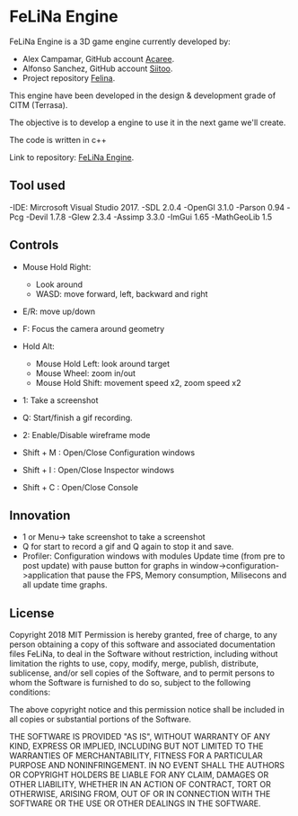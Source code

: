 # FeLiNa Engine

FeLiNa Engine is a 3D game engine currently developed by:

- Alex Campamar, GitHub account [Acaree](https://github.com/Acaree).
- Alfonso Sanchez, GitHub account [Siitoo](https://github.com/Siitoo).
- Project repository [Felina](https://github.com/Acaree/FeLiNa-Engine).


This engine have been developed in the design & development grade of CITM (Terrasa).

The objective is to develop a engine to use it in the next game we'll create. 

The code is written in c++ 

Link to repository: [FeLiNa Engine](https://github.com/Acaree/FeLiNa-Engine).

## Tool used

-IDE: Mircrosoft Visual Studio 2017.
-SDL 2.0.4 
-OpenGl 3.1.0
-Parson 0.94 
-Pcg
-Devil 1.7.8
-Glew 2.3.4
-Assimp 3.3.0
-ImGui 1.65
-MathGeoLib 1.5

## Controls

- Mouse Hold Right:
	- Look around
	- WASD: move forward, left, backward and right

- E/R: move up/down
- F: Focus the camera around geometry
- Hold Alt:
	- Mouse Hold Left: look around target
	- Mouse Wheel: zoom in/out
	- Mouse Hold Shift: movement speed x2, zoom speed x2

- 1: Take a screenshot
- Q: Start/finish a gif recording.
- 2: Enable/Disable wireframe mode
- Shift + M : Open/Close Configuration windows
- Shift + I : Open/Close Inspector windows
- Shift + C : Open/Close Console

## Innovation

- 1 or Menu-> take screenshot to take a screenshot
- Q for start to record a gif and Q again to stop it and save.
- Profiler: Configuration windows with modules Update time (from pre to post update) with pause button for graphs in window->configuration->application 
that pause the FPS, Memory consumption, Milisecons and all update time graphs.

## License

Copyright 2018 MIT
Permission is hereby granted, free of charge, to any person obtaining a copy of this software and associated documentation files 
FeLiNa, to deal in the Software without restriction, including without limitation the rights to use, copy, modify, merge, 
publish, distribute, sublicense, and/or sell copies of the Software, and to permit persons to whom the Software is furnished to do so, 
subject to the following conditions:

The above copyright notice and this permission notice shall be included in all copies or substantial portions of the Software.

THE SOFTWARE IS PROVIDED "AS IS", WITHOUT WARRANTY OF ANY KIND, EXPRESS OR IMPLIED, INCLUDING BUT NOT LIMITED TO THE WARRANTIES OF MERCHANTABILITY, 
FITNESS FOR A PARTICULAR PURPOSE AND NONINFRINGEMENT. IN NO EVENT SHALL THE AUTHORS OR COPYRIGHT HOLDERS BE LIABLE FOR ANY CLAIM, 
DAMAGES OR OTHER LIABILITY, WHETHER IN AN ACTION OF CONTRACT, TORT OR OTHERWISE, ARISING FROM, OUT OF OR IN CONNECTION WITH THE SOFTWARE OR THE USE 
OR OTHER DEALINGS IN THE SOFTWARE.